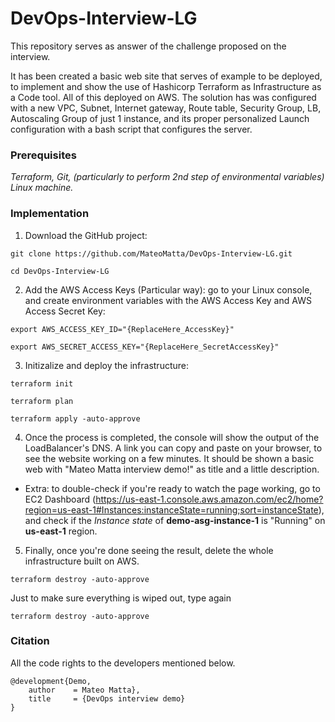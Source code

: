 # DevOps-Interview-LG
This repository serves as answer of the challenge proposed on the interview.

It has been created a basic web site that serves of example to be deployed, to implement and show the use of Hashicorp Terraform as Infrastructure as a Code tool. All of this deployed on AWS.
The solution has was configured with a new VPC, Subnet, Internet gateway, Route table, Security Group, LB, Autoscaling Group of just 1 instance, and its proper personalized Launch configuration with a bash script that configures the server.

### Prerequisites
*Terraform, Git, (particularly to perform 2nd step of environmental variables) Linux machine.*

### Implementation
1. Download the GitHub project:

```git clone https://github.com/MateoMatta/DevOps-Interview-LG.git```
  
```cd DevOps-Interview-LG```
  
2. Add the AWS Access Keys (Particular way): go to your Linux console, and create environment variables with the AWS Access Key and AWS Access Secret Key:

```export AWS_ACCESS_KEY_ID="{ReplaceHere_AccessKey}"```
  
```export AWS_SECRET_ACCESS_KEY="{ReplaceHere_SecretAccessKey}"```
  
3. Initizalize and deploy the infrastructure:

```terraform init```
  
```terraform plan```
  
```terraform apply -auto-approve```
  
4. Once the process is completed, the console will show the output of the LoadBalancer's DNS. A link you can copy and paste on your browser, to see the website working on a few minutes.
  It should be shown a basic web with "Mateo Matta interview demo!" as title and a little description. 

- Extra: to double-check if you're ready to watch the page working, go to EC2 Dashboard (https://us-east-1.console.aws.amazon.com/ec2/home?region=us-east-1#Instances:instanceState=running;sort=instanceState), and check if the *Instance state* of **demo-asg-instance-1** is "Running" on **us-east-1** region.

5. Finally, once you're done seeing the result, delete the whole infrastructure built on AWS.

```terraform destroy -auto-approve```

Just to make sure everything is wiped out, type again

```terraform destroy -auto-approve```

### Citation
All the code rights to the developers mentioned below.

    @development{Demo,
        author    = Mateo Matta}, 
        title     = {DevOps interview demo}
    }
